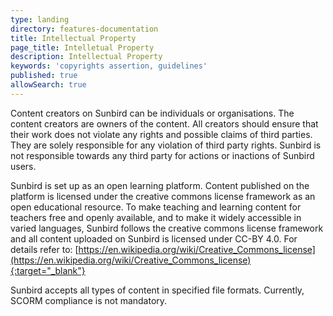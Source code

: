 ```yaml
---
type: landing
directory: features-documentation
title: Intellectual Property
page_title: Intelletual Property
description: Intellectual Property
keywords: 'copyrights assertion, guidelines'
published: true
allowSearch: true
---
```



Content creators on Sunbird can be individuals or organisations. The content creators are owners of the content. All creators should ensure that their work does not violate any rights and possible claims of third parties. They are solely responsible for any violation of third party rights. Sunbird is not responsible towards any third party for actions or inactions of Sunbird users.

Sunbird is set up as an open learning platform. Content published on the platform is licensed under the creative commons license framework as an open educational resource. To make teaching and learning content for teachers free and openly available, and to make it widely accessible in varied languages, Sunbird follows the creative commons license framework and all content uploaded on Sunbird is licensed under CC-BY 4.0. 
For details refer to: [https://en.wikipedia.org/wiki/Creative_Commons_license](https://en.wikipedia.org/wiki/Creative_Commons_license){:target="_blank"}

Sunbird accepts all types of content in specified file formats. Currently, SCORM compliance is not mandatory.

